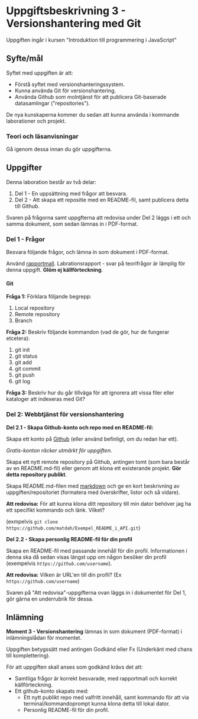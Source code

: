 # Uppgiftsbeskrivning 3 - Versionshantering med Git
Uppgiften ingår i kursen "Introduktion till programmering i JavaScript"

## Syfte/mål

Syftet med uppgiften är att:
- Förstå syftet med versionshanteringssystem.
- Kunna använda Git för versionshantering.
- Använda Github som molntjänst för att publicera Git-baserade datasamlingar ("repositories").

De nya kunskaperna kommer du sedan att kunna använda i kommande laborationer och projekt.

### Teori och läsanvisningar

Gå igenom dessa innan du gör uppgifterna.

## Uppgifter

Denna laboration består av två delar:
1. Del 1 - En uppsättning med frågor att besvara.
2. Del 2 - Att skapa ett repositie med en README-fil, samt publicera detta till Github.

Svaren på frågorna samt uppgfterna att redovisa under Del 2 läggs i ett och samma dokument, som sedan lämnas in i PDF-format.

### Del 1 - Frågor

Besvara följande frågor, och lämna in som dokument i PDF-format.

Använd [rapportmall](https://matdah.github.io/rapportmall/). Labrationsrapport - svar på teorifrågor är lämplig för denna uppgift. **Glöm ej källförteckning**.

#### Git

**Fråga 1:** Förklara följande begrepp:
1. Local repository
2. Remote repository
3. Branch

**Fråga 2:** Beskriv följande kommandon (vad de gör, hur de fungerar etcetera):
1. git init
2. git status
3. git add
4. git commit
5. git push
6. git log

**Fråga 3:** Beskriv hur du går tillväga för att ignorera att vissa filer eller kataloger att indexeras med Git?

### Del 2: Webbtjänst för versionshantering

**Del 2.1 - Skapa Github-konto och repo med en README-fil:**

Skapa ett konto på [Github](https://github.com/) (eller använd befinligt, om du redan har ett).

*Gratis-konton räcker utmärkt för uppgiften.*

Skapa ett nytt remote repository på Github, antingen tomt (som bara består av en README.md-fil) eller genom att klona ett existerande projekt. **Gör detta repository publikt**.

Skapa README.md-filen med [markdown](https://github.com/adam-p/markdown-here/wiki/Markdown-Cheatsheet) och ge en kort beskrivning av uppgiften/repositoriet (formatera med överskrifter, listor och så vidare).

**Att redovisa:** För att kunna klona ditt repository till min dator behöver jag ha ett specifikt kommando och länk. Vilket?

(exmpelvis `git clone https://github.com/matdah/Exempel_README_i_API.git`)

**Del 2.2 - Skapa personlig README-fil för din profil**

Skapa en README-fil med passande innehåll för din profil. Informationen i denna ska då sedan visas längst upp om någon besöker din profil (exempelvis *`https://github.com/username`*).

**Att redovisa:** Vilken är URL'en till din profil? (Ex `https://github.com/username`)

Svaren på "Att redovisa"-uppgifterna ovan läggs in i dokumentet för Del 1, gör gärna en underrubrik för dessa.

## Inlämning

**Moment 3 - Versionshantering** lämnas in som dokument (PDF-format) i inlämningslådan för momentet.

Uppgiften betygssätt med antingen Godkänd eller Fx (Underkänt med chans till komplettering).

För att uppgiften skall anses som godkänd krävs det att:
- Samtliga frågor är korrekt besvarade, med rapportmall och korrekt källförteckning.
- Ett github-konto skapats med:
  - Ett nytt publikt repo med valfritt innehåll, samt kommando för att via terminal/kommandoprompt kunna klona detta till lokal dator.
  - Personlig README-fil för din profil.
